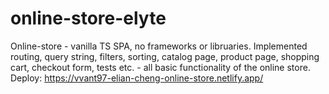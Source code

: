 # online-store-elyte

Online-store - vanilla TS SPA, no frameworks or libruaries.
Implemented routing, query string, filters, sorting, catalog page, product page, shopping cart, checkout form, tests etc. - all basic functionality of the online store. Deploy:
https://vvant97-elian-cheng-online-store.netlify.app/
